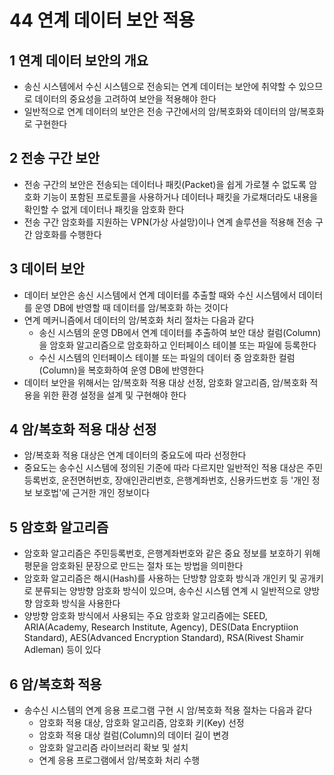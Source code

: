 # 44 연계 데이터 보안 적용

## 1 연계 데이터 보안의 개요

- 송신 시스템에서 수신 시스템으로 전송되는 연계 데이터는 보안에 취약할 수 있으므로 데이터의 중요성을 고려하여 보안을 적용해야 한다
- 일반적으로 연계 데이터의 보안은 전송 구간에서의 암/복호화와 데이터의 암/복호화로 구현한다



## 2 전송 구간 보안

- 전송 구간의 보안은 전송되는 데이터나 패킷(Packet)을 쉽게 가로챌 수 없도록 암호화 기능이 포함된 프로토콜을 사용하거나 데이터나 패킷을 가로채더라도 내용을 확인할 수 없게 데이터나 패킷을 암호화 한다
- 전송 구간 암호화를 지원하는 VPN(가상 사설망)이나 연계 솔루션을 적용해 전송 구간 암호화를 수행한다



## 3 데이터 보안

- 데이터 보안은 송신 시스템에서 연계 데이터를 추출할 때와 수신 시스템에서 데이터를 운영 DB에 반영할 때 데이터를 암/복호화 하는 것이다
- 연계 메커니즘에서 데이터의 암/복호화 처리 절차는 다음과 같다
  - 송신 시스템의 운영 DB에서 연계 데이터를 추출하여 보안 대상 컬럼(Column)을 암호화 알고리즘으로 암호화하고 인터페이스 테이블 또는 파일에 등록한다
  - 수신 시스템의 인터페이스 테이블 또는 파일의 데이터 중 암호화한 컬럼(Column)을 복호화하여 운영 DB에 반영한다
- 데이터 보안을 위해서는 암/복호화 적용 대상 선정, 암호화 알고리즘, 암/복호화 적용을 위한 환경 설정을 설계 및 구현해야 한다



## 4 암/복호화 적용 대상 선정

- 암/복호화 적용 대상은 연계 데이터의 중요도에 따라 선정한다
- 중요도는 송수신 시스템에 정의된 기준에 따라 다르지만 일반적인 적용 대상은 주민등록번호, 운전면허번호, 장애인관리번호, 은행계좌번호, 신용카드번호 등 '개인 정보 보호법'에 근거한 개인 정보이다



## 5 암호화 알고리즘

- 암호화 알고리즘은 주민등록번호, 은행계좌번호와 같은 중요 정보를 보호하기 위해 평문을 암호화된 문장으로 만드는 절차 또는 방법을 의미한다
- 암호화 알고리즘은 해시(Hash)를 사용하는 단방향 암호화 방식과 개인키 및 공개키로 분류되는 양방향 암호화 방식이 있으며, 송수신 시스템 연계 시 일반적으로 양방향 암호화 방식을 사용한다
- 양방향 암호화 방식에서 사용되는 주요 암호화 알고리즘에는 SEED, ARIA(Academy, Research Institute, Agency), DES(Data Encryptiion Standard), AES(Advanced Encryption Standard), RSA(Rivest Shamir Adleman) 등이 있다



## 6 암/복호화 적용

- 송수신 시스템의 연계 응용 프로그램 구현 시 암/복호화 적용 절차는 다음과 같다
  - 암호화 적용 대상, 암호화 알고리즘, 암호화 키(Key) 선정
  - 암호화 적용 대상 컬럼(Column)의 데이터 길이 변경
  - 암호화 알고리즘 라이브러리 확보 및 설치
  - 연계 응용 프로그램에서 암/복호화 처리 수행